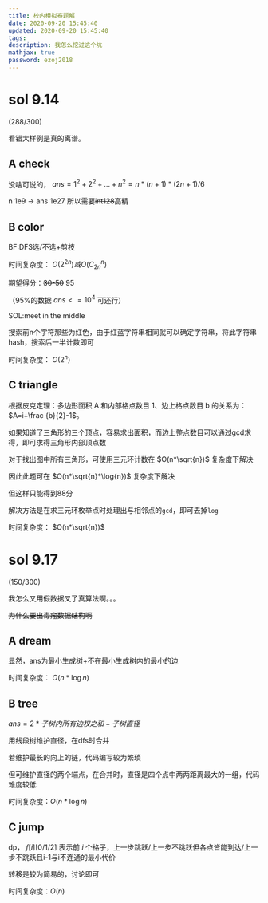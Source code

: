 ```yaml
---
title: 校内模拟赛题解
date: 2020-09-20 15:45:40
updated: 2020-09-20 15:45:40
tags:
description: 我怎么挖过这个坑
mathjax: true
password: ezoj2018
---
```


# sol 9.14

(288/300)

看错大样例是真的离谱。

## A check

没啥可说的， $ans=1^2+2^2+...+n^2=n*(n+1)*(2n+1)/6$

n 1e9 -> ans 1e27 所以需要~~int128~~高精

## B color

BF:DFS选/不选+剪枝

时间复杂度： $O(2^{2n})或O(C_{2n}^{n})$

期望得分：~~30-50~~ 95

（95%的数据 $ans<=10^4$ 可还行）

SOL:meet in the middle

搜索前n个字符那些为红色，由于红蓝字符串相同就可以确定字符串，将此字符串hash，搜索后一半计数即可

时间复杂度： $O(2^n)$

## C triangle

根据皮克定理：多边形面积 A 和内部格点数目 1、边上格点数目 b 的关系为： $A=i+\frac {b}{2}-1$。

如果知道了三角形的三个顶点，容易求出面积，而边上整点数目可以通过gcd求得，即可求得三角形内部顶点数

对于找出图中所有三角形，可使用三元环计数在 $O(n*\sqrt{n})$ 复杂度下解决

因此此题可在 $O(n*\sqrt{n}*\log{n})$ 复杂度下解决

但这样只能得到88分

解决方法是在求三元环枚举点时处理出与相邻点的`gcd`，即可去掉`log`

时间复杂度： $O(n*\sqrt{n})$

# sol 9.17

(150/300)

我怎么又用假数据叉了真算法啊。。。

~~为什么要出毒瘤数据结构啊~~

## A dream

显然，ans为最小生成树+不在最小生成树内的最小的边

时间复杂度： $O(n*\log{n})$

## B tree
 $ans=2*子树内所有边权之和-子树直径$ 

用线段树维护直径，在dfs时合并

若维护最长的向上的链，代码编写较为繁琐

但可维护直径的两个端点，在合并时，直径是四个点中两两距离最大的一组，代码难度较低

时间复杂度：$O(n*\log{n})$

## C jump

dp， $f[i][0/1/2]$ 表示前 $i$ 个格子，上一步跳跃/上一步不跳跃但各点皆能到达/上一步不跳跃且i-1与i不连通的最小代价

转移是较为简易的，讨论即可

时间复杂度：$O(n)$

